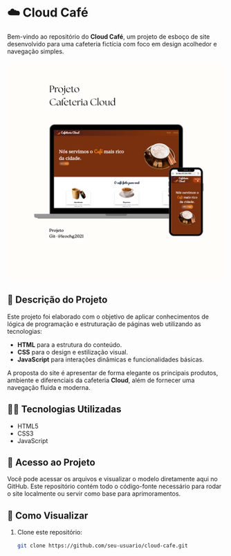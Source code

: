 # ☁️ Cloud Café

Bem-vindo ao repositório do **Cloud Café**, um projeto de esboço de site desenvolvido para uma cafeteria fictícia com foco em design acolhedor e navegação simples.
<br><br>
<img src="https://github.com/leochg2021/Proj_Cafe/blob/main/img/Note_Mockup.png?raw=true">
<br>

## 📌 Descrição do Projeto

Este projeto foi elaborado com o objetivo de aplicar conhecimentos de lógica de programação e estruturação de páginas web utilizando as tecnologias:

- **HTML** para a estrutura do conteúdo.
- **CSS** para o design e estilização visual.
- **JavaScript** para interações dinâmicas e funcionalidades básicas.

A proposta do site é apresentar de forma elegante os principais produtos, ambiente e diferenciais da cafeteria **Cloud**, além de fornecer uma navegação fluida e moderna.

## 👨‍💻 Tecnologias Utilizadas

- HTML5
- CSS3
- JavaScript

## 📂 Acesso ao Projeto

Você pode acessar os arquivos e visualizar o modelo diretamente aqui no GitHub. Este repositório contém todo o código-fonte necessário para rodar o site localmente ou servir como base para aprimoramentos.

## 🚀 Como Visualizar

1. Clone este repositório:
   ```bash
   git clone https://github.com/seu-usuario/cloud-cafe.git
